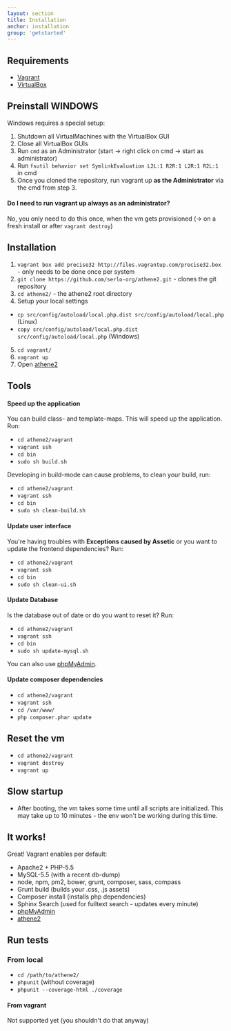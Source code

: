 ```yaml
---
layout: section
title: Installation
anchor: installation
group: 'getstarted'
---
```


## Requirements

* [Vagrant](http://www.vagrantup.com/)
* [VirtualBox](https://www.virtualbox.org/)

## Preinstall WINDOWS

Windows requires a special setup:

1. Shutdown all VirtualMachines with the VirtualBox GUI
2. Close all VirtualBox GUIs
3. Run `cmd` as an Administrator (start -> right click on cmd -> start as administrator)
4. Run `fsutil behavior set SymlinkEvaluation L2L:1 R2R:1 L2R:1 R2L:1` in cmd
5. Once you cloned the repository, run vagrant up **as the Administrator** via the cmd from step 3.

#### Do I need to run vagrant up always as an administrator?

No, you only need to do this once, when the vm gets provisioned (-> on a fresh install or after `vagrant destroy`)

## Installation

1. `vagrant box add precise32 http://files.vagrantup.com/precise32.box` - only needs to be done once per system
2. `git clone https://github.com/serlo-org/athene2.git` - clones the git repository
3. `cd athene2/` - the athene2 root directory
4. Setup your local settings
 * `cp src/config/autoload/local.php.dist src/config/autoload/local.php` (Linux)
 * `copy src/config/autoload/local.php.dist src/config/autoload/local.php` (Windows)
5. `cd vagrant/`
6. `vagrant up`
7. Open [athene2](http://localhost:4567)

## Tools

#### Speed up the application

You can build class- and template-maps. This will speed up the application. Run:

* `cd athene2/vagrant`
* `vagrant ssh`
* `cd bin`
* `sudo sh build.sh`

Developing in build-mode can cause problems, to clean your build, run:

* `cd athene2/vagrant`
* `vagrant ssh`
* `cd bin`
* `sudo sh clean-build.sh`

#### Update user interface

You're having troubles with **Exceptions caused by Assetic** or you want to update the frontend dependencies? Run:

* `cd athene2/vagrant`
* `vagrant ssh`
* `cd bin`
* `sudo sh clean-ui.sh`

#### Update Database

Is the database out of date or do you want to reset it? Run:

* `cd athene2/vagrant`
* `vagrant ssh`
* `cd bin`
* `sudo sh update-mysql.sh`

You can also use [phpMyAdmin](http://localhost:4567/phpmyadmin).

#### Update composer dependencies

* `cd athene2/vagrant`
* `vagrant ssh`
* `cd /var/www/`
* `php composer.phar update`

## Reset the vm

* `cd athene2/vagrant`
* `vagrant destroy`
* `vagrant up`

## Slow startup

* After booting, the vm takes some time until all scripts are initialized.
This may take up to 10 minutes - the env won't be working during this time.

## It works!

Great! Vagrant enables per default:

* Apache2 + PHP-5.5
* MySQL-5.5 (with a recent db-dump)
* node, npm, pm2, bower, grunt, composer, sass, compass
* Grunt build (builds your .css, .js assets)
* Composer install (installs php dependencies)
* Sphinx Search (used for fulltext search - updates every minute)
* [phpMyAdmin](http://localhost:4567/phpmyadmin)
* [athene2](http://localhost:4567)

## Run tests

### From local

* `cd /path/to/athene2/`
* `phpunit` (without coverage)
* `phpunit --coverage-html ./coverage`

#### From vagrant

Not supported yet (you shouldn't do that anyway)